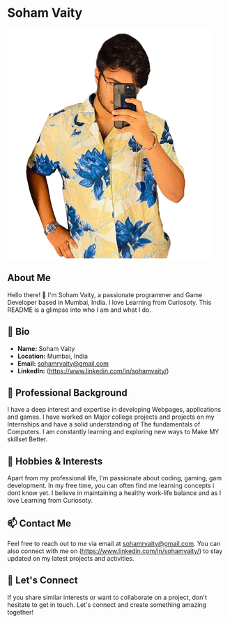 # Soham Vaity
![Profile Picture](Main.png)

## About Me

Hello there! 👋 I'm Soham Vaity, a passionate programmer and Game Developer based in Mumbai, India. I love Learning from Curiosoty. This README is a glimpse into who I am and what I do.

## 📜 Bio

- **Name:** Soham Vaity
- **Location:** Mumbai, India
- **Email:** sohamrvaity@gmail.com
- **LinkedIn:** (https://www.linkedin.com/in/sohamvaity/)

## 💼 Professional Background

I have a deep interest and expertise in developing Webpages, applications and games. I have worked on Major college projects and projects on my Internships and have a solid understanding of The fundamentals of Computers. I am constantly learning and exploring new ways to Make MY skillset Better.


## 🌱 Hobbies & Interests

Apart from my professional life, I'm passionate about coding, gaming, gam development. In my free time, you can often find me learning concepts i dont know yet. I believe in maintaining a healthy work-life balance and as I love Learning from Curiosoty.

## 📫 Contact Me

Feel free to reach out to me via email at sohamrvaity@gmail.com. You can also connect with me on (https://www.linkedin.com/in/sohamvaity/) to stay updated on my latest projects and activities.

## 🚀 Let's Connect

If you share similar interests or want to collaborate on a project, don't hesitate to get in touch. Let's connect and create something amazing together!

